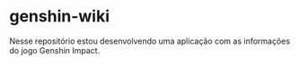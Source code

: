 # genshin-wiki
Nesse repositório estou desenvolvendo uma aplicação com as informações do jogo Genshin Impact. 
